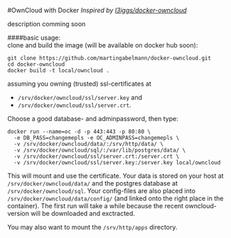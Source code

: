 #OwnCloud with Docker
_Inspired by [l3iggs/docker-owncloud](https://github.com/l3iggs/docker-owncloud)_
 
description comming soon
 
####basic usage:  
clone and build the image (will be available on docker hub soon):
```
git clone https://github.com/martingabelmann/docker-owncloud.git
cd docker-owncloud
docker build -t local/owncloud .
```

assuming you owning (trusted) ssl-certificates at 
 - ``/srv/docker/owncloud/ssl/server.key`` and 
 - ``/srv/docker/owncloud/ssl/server.crt``.

Choose a good database- and adminpassword, then type:
  
```
docker run --name=oc -d -p 443:443 -p 80:80 \
  -e DB_PASS=changemepls -e OC_ADMINPASS=changemepls \
  -v /srv/docker/owncloud/data/:/srv/http/data/ \
  -v /srv/docker/owncloud/sql/:/var/lib/postgres/data/ \
  -v /srv/docker/owncloud/ssl/server.crt:/server.crt \
  -v /srv/docker/owncloud/ssl/server.key:/server.key local/owncloud
```

This will mount and use the certificate. Your data is stored on your host at ``/srv/docker/owncloud/data/`` and the postgres database at ``/srv/docker/owncloud/sql``. Your config-files are also placed into ``/srv/docker/owncloud/data/config/`` (and linked onto the right place in the container). The first run will take a while because the recent owncloud-version will be downloaded and exctracted. 

 You may also want to mount the ``/srv/http/apps`` directory.
